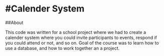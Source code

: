 #Calender System
==============

##About

This code was written for a school project where we had to create a calender system where you could invite participants to events, respond if you could attend or not, and so on. Goal of the course was to learn how to use a database, and how to work together an a project.

